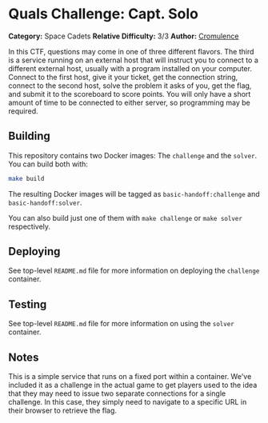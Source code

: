 # Quals Challenge: Capt. Solo #

**Category:** Space Cadets
**Relative Difficulty:** 3/3
**Author:** [Cromulence](https://cromulence.com/)

In this CTF, questions may come in one of three different flavors. The third
is a service running on an external host that will instruct you to connect to
a different external host, usually with a program installed on your computer.
Connect to the first host, give it your ticket, get the connection string,
connect to the second host, solve the problem it asks of you, get the flag,
and submit it to the scoreboard to score points. You will only have a short
amount of time to be connected to either server, so programming may be
required.


## Building ##

This repository contains two Docker images: The `challenge` and the `solver`.
You can build both with:

```sh
make build
```

The resulting Docker images will be tagged as `basic-handoff:challenge` and
`basic-handoff:solver`.

You can also build just one of them with `make challenge` or `make solver`
respectively.


## Deploying ##

See top-level `README.md` file for more information on deploying the
`challenge` container.


## Testing ##

See top-level `README.md` file for more information on using the `solver`
container.


## Notes ##

This is a simple service that runs on a fixed port within a container.
We've included it as a challenge in the actual game to get players used to
the idea that they may need to issue two separate connections for a single
challenge. In this case, they simply need to navigate to a specific URL in
their browser to retrieve the flag.
